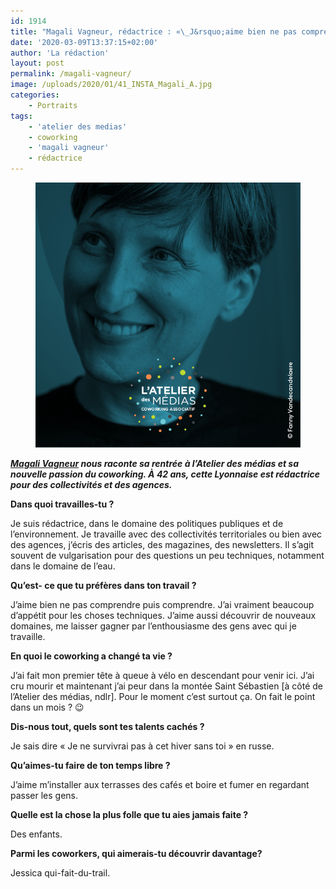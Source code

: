 ```yaml
---
id: 1914
title: "Magali Vagneur, rédactrice : «\_J&rsquo;aime bien ne pas comprendre puis comprendre.\_»"
date: '2020-03-09T13:37:15+02:00'
author: 'La rédaction'
layout: post
permalink: /magali-vagneur/
image: /uploads/2020/01/41_INSTA_Magali_A.jpg
categories:
    - Portraits
tags:
    - 'atelier des medias'
    - coworking
    - 'magali vagneur'
    - rédactrice
---
```


<figure class="wp-block-image"><img src="/uploads/2020/01/41_INSTA_Magali_A.jpg" alt="Illustration"></figure>

***[Magali Vagneur](http://magalivagneur.com/) nous raconte sa rentrée à l’Atelier des médias et sa nouvelle passion du coworking. À 42 ans, cette Lyonnaise est rédactrice pour des collectivités et des agences.***

**Dans quoi travailles-tu ?**

Je suis rédactrice, dans le domaine des politiques publiques et de l’environnement. Je travaille avec des collectivités territoriales ou bien avec des agences, j’écris des articles, des magazines, des newsletters. Il s’agit souvent de vulgarisation pour des questions un peu techniques, notamment dans le domaine de l’eau.

**Qu’est- ce que tu préfères dans ton travail ?**

J’aime bien ne pas comprendre puis comprendre. J’ai vraiment beaucoup d’appétit pour les choses techniques. J’aime aussi découvrir de nouveaux domaines, me laisser gagner par l’enthousiasme des gens avec qui je travaille.

**En quoi le coworking a changé ta vie ?**

J’ai fait mon premier tête à queue à vélo en descendant pour venir ici. J’ai cru mourir et maintenant j’ai peur dans la montée Saint Sébastien \[à côté de l’Atelier des médias, ndlr\]. Pour le moment c’est surtout ça. On fait le point dans un mois ? 😉

**Dis-nous tout, quels sont tes talents cachés ?**

Je sais dire « Je ne survivrai pas à cet hiver sans toi » en russe.

**Qu’aimes-tu faire de ton temps libre ?**

J’aime m’installer aux terrasses des cafés et boire et fumer en regardant passer les gens.

**Quelle est la chose la plus folle que tu aies jamais faite ?**

Des enfants.

**Parmi les coworkers, qui aimerais-tu découvrir davantage?**

Jessica qui-fait-du-trail.